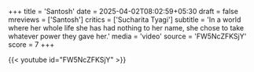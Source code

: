 +++
title = 'Santosh'
date = 2025-04-02T08:02:59+05:30
draft = false
mreviews = ['Santosh']
critics = ['Sucharita Tyagi']
subtitle = 'In a world where her whole life she has had nothing to her name, she chose to take whatever power they gave her.'
media = 'video'
source = 'FW5NcZFKSjY'
score = 7
+++

{{< youtube id="FW5NcZFKSjY" >}}

